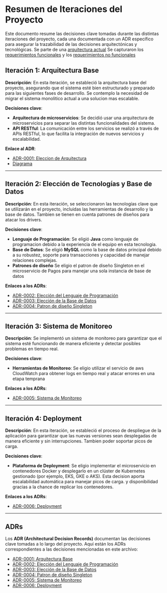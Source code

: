 # Resumen de Iteraciones del Proyecto

Este documento resume las decisiones clave tomadas durante las distintas iteraciones del proyecto, cada una documentada con un ADR específico para asegurar la trazabilidad de las decisiones arquitectónicas y tecnológicas.
Se parte de una [arquitectura actual](./docs/diagrams/current_architecture.png)
Se capturaron los [requerimientos funcionales](./docs/requirements/functional-requirements.png)
y los [requerimientos no funcionales](./docs/requirements/no-functional-requirements.png)

## Iteración 1: Arquitectura Base
**Descripción**: En esta iteración, se estableció la arquitectura base del proyecto, asegurando que el sistema esté bien estructurado y preparado para las siguientes fases de desarrollo. Se contemplo la necesidad de migrar el sistema monolitico actual a una solucion mas escalable.

**Decisiones clave**:
- **Arquitectura de microservicios**: Se decidió usar una arquitectura de microservicios para separar las distintas funcionalidades del sistema.
- **API RESTful**: La comunicación entre los servicios se realizó a través de APIs RESTful, lo que facilita la integración de nuevos servicios y escalabilidad.

**Enlace al ADR**:
- [ADR-0001: Eleccion de Arquitectura](./docs/decisions/ADR-0001-EleccionDeArquitectura.md)
- [Diagrama](./docs/diagrams/ADR-0001-Microservices.PNG)

---

## Iteración 2: Elección de Tecnologías y Base de Datos
**Descripción**: En esta iteración, se seleccionaron las tecnologías clave que se utilizarán en el proyecto, incluidas las herramientas de desarrollo y la base de datos. Tambien se tienen en cuenta patrones de diseños para atacar los drivers.

**Decisiones clave**:
- **Lenguaje de Programación**: Se eligió **Java** como lenguaje de programacion debido a la experiencia de el equipo en esta tecnologia.
- **Base de Datos**: Se eligió **MySQL** como la base de datos principal debido a su robustez, soporte para transacciones y capacidad de manejar relaciones complejas.
- **Patrones de diseño** Se eligio el patron de diseño Singleton en el microservicio de Pagos para manejar una sola instancia de base de datos

**Enlaces a los ADRs**:
- [ADR-0002: Elección del Lenguaje de Programación](./docs/decisions/ADR-0002-EleccionDeLenguajeYFrameworkBackend.md)
- [ADR-0003: Elección de la Base de Datos](./docs/decisions/ADR-0003-EleccionDeTecnologiaDB.md)
- [ADR-0004: Patron de diseño Singleton](./docs/decisions/ADR-0004-PatronSingleton.md)

---

## Iteración 3: Sistema de Monitoreo
**Descripción**: Se implementó un sistema de monitoreo para garantizar que el sistema esté funcionando de manera eficiente y detectar posibles problemas en tiempo real.

**Decisiones clave**:
- **Herramientas de Monitoreo**: Se eligio utilizar el servicio de aws CloudWatch para obtener logs en tiempo real y atacar errores en una etapa temprana 

**Enlaces a los ADRs**:
- [ADR-0005: Sistema de Monitoreo](./docs/decisions/ADR-0004-SistemaDeMonitoreoyTrazabilidad.md)

---

## Iteración 4: Deployment
**Descripción**: En esta iteración, se estableció el proceso de despliegue de la aplicación para garantizar que las nuevas versiones sean desplegadas de manera eficiente y sin interrupciones. Tambien poder soportar picos de carga.

**Decisiones clave**:
- **Plataforma de Deployment**: Se eligio implementar el microservicio en contenedores Docker y desplegarlo en un clúster de Kubernetes gestionado (por ejemplo, EKS, GKE o AKS). Esta decision aporta escalabilidad automática para manejar picos de carga. y disponibilidad gracias a la chance de replicar los contenedores.

**Enlaces a los ADRs**:
- [ADR-0006: Deployment](./docs/decisions/ADR-0005-Deployment.md)

---

## ADRs

Los **ADR (Architectural Decision Records)** documentan las decisiones clave tomadas a lo largo del proyecto. Aquí están los ADRs correspondientes a las decisiones mencionadas en este archivo:

- [ADR-0001: Arquitectura Base](./docs/decisions/ADR-0001-EleccionDeArquitectura.md)
- [ADR-0002: Elección del Lenguaje de Programación](./docs/decisions/ADR-0002-EleccionDeLenguajeYFrameworkBackend.md)
- [ADR-0003: Elección de la Base de Datos](./docs/decisions/ADR-0003-EleccionDeTecnologiaDB.md)
- [ADR-0004: Patron de diseño Singleton](./docs/decisions/ADR-0004-PatronSingleton.md)
- [ADR-0005: Sistema de Monitoreo](./docs/decisions/ADR-0004-SistemaDeMonitoreoyTrazabilidad.md)
- [ADR-0006: Deployment](./docs/decisions/ADR-0005-Deployment.md)
